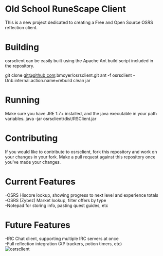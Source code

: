 Old School RuneScape Client
============================

This is a new project dedicated to creating a Free and Open Source OSRS reflection client.<br>

Building
============================
osrsclient can be easily built using the Apache Ant build script included in the repository.

 git clone git@github.com:bmoyer/osrsclient.git
 ant -f osrsclient -Dnb.internal.action.name=rebuild clean jar 


Running
============================
Make sure you have JRE 1.7+ installed, and the java executable in your path variables.
 java -jar osrsclient/dist/RSClient.jar


Contributing
============================
If you would like to contribute to osrsclient, fork this repository and work on your changes in your fork.  Make a pull request against this repository once you've made your changes.


Current Features
============================

-OSRS Hiscore lookup, showing progress to next level and experience totals<br>
-OSRS (Zybez) Market lookup, filter offers by type<br>
-Notepad for storing info, pasting quest guides, etc<br>

Future Features
============================

-IRC Chat client, supporting multiple IRC servers at once<br>
-Full reflection integration (XP trackers, potion timers, etc)<br>
![osrsclient](https://raw.githubusercontent.com/bmoyer/osrsclient/master/src/resources/client.png)
